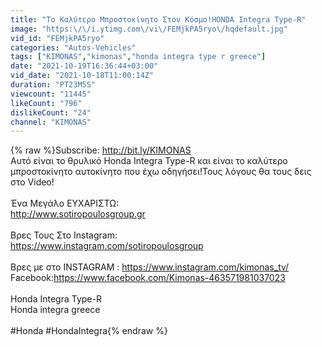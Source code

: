 ```yaml
---
title: "Το Καλύτερο Μπροστοκίνητο Στον Κόσμο!HONDA Integra Type-R"
image: "https:\/\/i.ytimg.com\/vi\/FEMjkPA5ryo\/hqdefault.jpg"
vid_id: "FEMjkPA5ryo"
categories: "Autos-Vehicles"
tags: ["KIMONAS","kimonas","honda integra type r greece"]
date: "2021-10-19T16:36:44+03:00"
vid_date: "2021-10-18T11:00:14Z"
duration: "PT23M5S"
viewcount: "11445"
likeCount: "796"
dislikeCount: "24"
channel: "KIMONAS"
---
```

{% raw %}Subscribe: <a rel="nofollow" target="blank" href="http://bit.ly/KIMONAS">http://bit.ly/KIMONAS</a><br />Αυτό είναι το θρυλικό Honda Integra Type-R και είναι το καλύτερο μπροστοκίνητο αυτοκίνητο που έχω οδηγήσει!Τους λόγους θα τους δεις στο Video!<br /><br />Ένα Μεγάλο ΕΥΧΑΡΙΣΤΩ:<br /><a rel="nofollow" target="blank" href="http://www.sotiropoulosgroup.gr">http://www.sotiropoulosgroup.gr</a><br /><br />Βρες Τους Στο Instagram:<br /><a rel="nofollow" target="blank" href="https://www.instagram.com/sotiropoulosgroup">https://www.instagram.com/sotiropoulosgroup</a><br /><br />Βρες με στο INSTAGRAM : <a rel="nofollow" target="blank" href="https://www.instagram.com/kimonas_tv/">https://www.instagram.com/kimonas_tv/</a><br />Facebook:<a rel="nofollow" target="blank" href="https://www.facebook.com/Kimonas-463571981037023">https://www.facebook.com/Kimonas-463571981037023</a><br /><br />Honda Integra Type-R<br />Honda integra greece<br /><br />#Honda #HondaIntegra{% endraw %}
